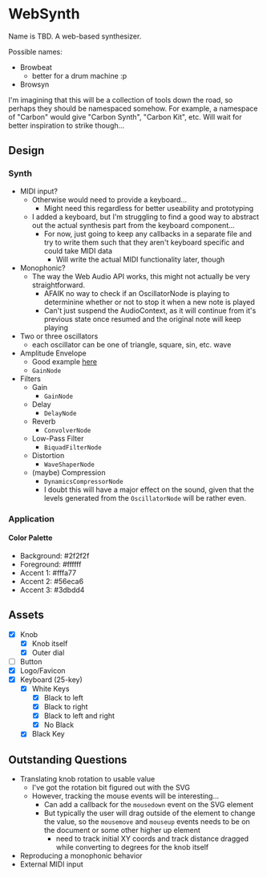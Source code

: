 # WebSynth

Name is TBD. A web-based synthesizer.

Possible names:

- Browbeat
  - better for a drum machine :p
- Browsyn

I'm imagining that this will be a collection of tools down the road, so perhaps
they should be namespaced somehow. For example, a namespace of "Carbon" would
give "Carbon Synth", "Carbon Kit", etc. Will wait for better inspiration to
strike though...

## Design

### Synth

- MIDI input?
  - Otherwise would need to provide a keyboard...
    - Might need this regardless for better useability and prototyping
  - I added a keyboard, but I'm struggling to find a good way to abstract out
    the actual synthesis part from the keyboard component...
    - For now, just going to keep any callbacks in a separate file and try to
      write them such that they aren't keyboard specific and could take MIDI
      data
      - Will write the actual MIDI functionality later, though
- Monophonic?
  - The way the Web Audio API works, this might not actually be very
    straightforward.
    - AFAIK no way to check if an OscillatorNode is playing to determinine
      whether or not to stop it when a new note is played
    - Can't just suspend the AudioContext, as it will continue from it's
      previous state once resumed and the original note will keep playing
- Two or three oscillators
  - each oscillator can be one of triangle, square, sin, etc. wave
- Amplitude Envelope
  - Good example
    [here](https://developer.mozilla.org/en-US/docs/Web/API/Web_Audio_API/Advanced_techniques)
  - `GainNode`
- Filters
  - Gain
    - `GainNode`
  - Delay
    - `DelayNode`
  - Reverb
    - `ConvolverNode`
  - Low-Pass Filter
    - `BiquadFilterNode`
  - Distortion
    - `WaveShaperNode`
  - (maybe) Compression
    - `DynamicsCompressorNode`
    - I doubt this will have a major effect on the sound, given that the levels
      generated from the `OscillatorNode` will be rather even.

### Application

#### Color Palette

- Background: #2f2f2f
- Foreground: #ffffff
- Accent 1: #fffa77
- Accent 2: #56eca6
- Accent 3: #3dbdd4

## Assets

- [x] Knob
  - [x] Knob itself
  - [x] Outer dial
- [ ] Button
- [x] Logo/Favicon
- [x] Keyboard (25-key)
  - [x] White Keys
    - [x] Black to left
    - [x] Black to right
    - [x] Black to left and right
    - [x] No Black
  - [x] Black Key

## Outstanding Questions

- Translating knob rotation to usable value
  - I've got the rotation bit figured out with the SVG
  - However, tracking the mouse events will be interesting...
    - Can add a callback for the `mousedown` event on the SVG element
    - But typically the user will drag outside of the element to change the
      value, so the `mousemove` and `mouseup` events needs to be on the document
      or some other higher up element
      - need to track initial XY coords and track distance dragged while
        converting to degrees for the knob itself
- Reproducing a monophonic behavior
- External MIDI input
